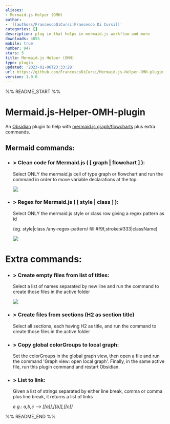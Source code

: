 ```yaml
---
aliases:
- Mermaid.js Helper (OMH)
author:
- '[[authors/FrancescoDiCursi|Francesco Di Cursi]]'
categories: []
description: plug in that helps in mermaid.js workflow and more
downloads: 4855
mobile: true
number: 947
stars: 5
title: Mermaid.js Helper (OMH)
type: plugin
updated: '2023-02-06T23:33:28'
url: https://github.com/FrancescoDiCursi/Mermaid.js-Helper-OMH-plugin
version: 1.0.0
---
```


%% README_START %%

# Mermaid.js-Helper-OMH-plugin
An [Obsidian](https://obsidian.md/) plugin to help with [mermaid.js graph/flowcharts](https://mermaid.js.org/syntax/flowchart.html) plus extra commands.

## Mermaid commands:

- ### \> Clean code for Mermaid.js ( [ graph | flowchart ] ):
  Select ONLY the mermaid.js cell of type graph or flowchart and run the command in order to move variable declarations at the top.
  
  ![](https://github.com/FrancescoDiCursi/Obsidian-Mermaid.js-Helper-OMH-plugin/blob/main/gifs/obsidian%20clean%20text.gif)


- ### \> Regex for Mermaid.js ( [ style | class ] ):
  Select ONLY the mermaid.js style or class row giving a regex pattern as id
  
  (eg. style|class /any-regex-pattern/ fill:#f9f,stroke:#333|className)
  
   ![](https://github.com/FrancescoDiCursi/Obsidian-Mermaid.js-Helper-OMH-plugin/blob/main/gifs/obsidian%20style%20re.gif)

  
# Extra commands:
  
 - ### \> Create empty files from list of titles:
    Select a list of names separated by new line and run the command to create those files in the active folder
      
    ![](https://github.com/FrancescoDiCursi/Obsidian-Mermaid.js-Helper-OMH-plugin/blob/main/gifs/obsidian%20files.gif)
    
- ### \> Create files from sections (H2 as section title)
    Select all sections, each having H2 as title, and run the command to create those files in the active folder
    
    
- ### \> Copy global colorGroups to local graph:
    Set the colorGroups in the global graph view, then open a file and run the command 'Graph view: open local graph'. Finally, in the same active file, run this plugin command and restart Obsidian.


- ### \> List to link:
  Given a list of strings separated by either line break, comma or comma plus line break, it returns a list of links
  
  _e.g.:    a,b,c --> [[a]],[[b]],[[c]]_



%% README_END %%